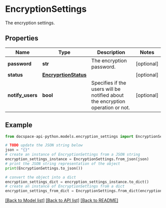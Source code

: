 # EncryptionSettings
The encryption settings.

## Properties

Name | Type | Description | Notes
------------ | ------------- | ------------- | -------------
**password** | **str** | The encryption password. | [optional] 
**status** | [**EncryprtionStatus**](EncryprtionStatus.md) |  | [optional] 
**notify_users** | **bool** | Specifies if the users will be notified about the encryption operation or not. | [optional] 

## Example

```python
from docspace-api-python.models.encryption_settings import EncryptionSettings

# TODO update the JSON string below
json = "{}"
# create an instance of EncryptionSettings from a JSON string
encryption_settings_instance = EncryptionSettings.from_json(json)
# print the JSON string representation of the object
print(EncryptionSettings.to_json())

# convert the object into a dict
encryption_settings_dict = encryption_settings_instance.to_dict()
# create an instance of EncryptionSettings from a dict
encryption_settings_from_dict = EncryptionSettings.from_dict(encryption_settings_dict)
```
[[Back to Model list]](../README.md#documentation-for-models) [[Back to API list]](../README.md#documentation-for-api-endpoints) [[Back to README]](../README.md)


